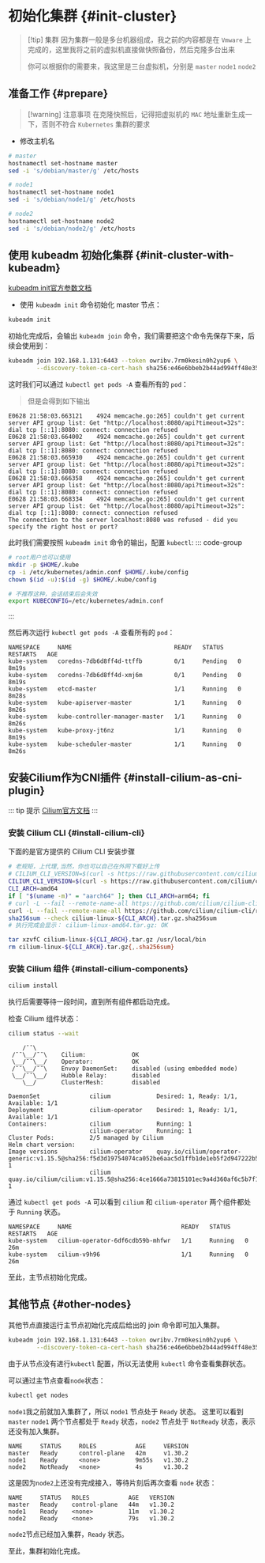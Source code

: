 # 初始化集群 {#init-cluster}

> [!tip] 集群 
> 因为集群一般是多台机器组成，我之前的内容都是在 `Vmware` 上完成的，这里我将之前的虚拟机直接做快照备份，然后克隆多台出来
> 
> 你可以根据你的需要来，我这里是三台虚拟机，分别是 `master` `node1` `node2`

## 准备工作 {#prepare}

> [!warning] 注意事项
> 在克隆快照后，记得把虚拟机的 `MAC` 地址重新生成一下，否则不符合 `Kubernetes` 集群的要求

- 修改主机名
```bash
# master
hostnamectl set-hostname master
sed -i 's/debian/master/g' /etc/hosts

# node1
hostnamectl set-hostname node1
sed -i 's/debian/node1/g' /etc/hosts

# node2
hostnamectl set-hostname node2
sed -i 's/debian/node2/g' /etc/hosts

```


## 使用 kubeadm 初始化集群 {#init-cluster-with-kubeadm}
[kubeadm init官方参数文档](https://kubernetes.io/zh-cn/docs/reference/setup-tools/kubeadm/kubeadm-init/)
- 使用 `kubeadm init` 命令初始化 master 节点：
```bash
kubeadm init 
```

初始化完成后，会输出 `kubeadm join` 命令，我们需要把这个命令先保存下来，后续会使用到：
```bash
kubeadm join 192.168.1.131:6443 --token owribv.7rm0kesin0h2yup6 \
        --discovery-token-ca-cert-hash sha256:e46e6bbeb2b44ad994ff48e352a29a78dbe5c17c97048bba252fd8342ecd71b2 
```

这时我们可以通过 `kubectl get pods -A` 查看所有的 `pod`：
> 但是会得到如下输出
```text
E0628 21:58:03.663121    4924 memcache.go:265] couldn't get current server API group list: Get "http://localhost:8080/api?timeout=32s": dial tcp [::1]:8080: connect: connection refused
E0628 21:58:03.664002    4924 memcache.go:265] couldn't get current server API group list: Get "http://localhost:8080/api?timeout=32s": dial tcp [::1]:8080: connect: connection refused
E0628 21:58:03.665930    4924 memcache.go:265] couldn't get current server API group list: Get "http://localhost:8080/api?timeout=32s": dial tcp [::1]:8080: connect: connection refused
E0628 21:58:03.666358    4924 memcache.go:265] couldn't get current server API group list: Get "http://localhost:8080/api?timeout=32s": dial tcp [::1]:8080: connect: connection refused
E0628 21:58:03.668334    4924 memcache.go:265] couldn't get current server API group list: Get "http://localhost:8080/api?timeout=32s": dial tcp [::1]:8080: connect: connection refused
The connection to the server localhost:8080 was refused - did you specify the right host or port?
```
此时我们需要按照 `kubeadm init` 命令的输出，配置 `kubectl`:
::: code-group
```bash [非root用户（推荐）]
# root用户也可以使用
mkdir -p $HOME/.kube
cp -i /etc/kubernetes/admin.conf $HOME/.kube/config
chown $(id -u):$(id -g) $HOME/.kube/config
```
```bash [root用户]
# 不推荐这种，会话结束后会失效
export KUBECONFIG=/etc/kubernetes/admin.conf
```
:::

然后再次运行 `kubectl get pods -A` 查看所有的 `pod`：
```text
NAMESPACE     NAME                             READY   STATUS    RESTARTS   AGE
kube-system   coredns-7db6d8ff4d-ttffb         0/1     Pending   0          8m19s
kube-system   coredns-7db6d8ff4d-xmj6m         0/1     Pending   0          8m19s
kube-system   etcd-master                      1/1     Running   0          8m28s
kube-system   kube-apiserver-master            1/1     Running   0          8m26s
kube-system   kube-controller-manager-master   1/1     Running   0          8m26s
kube-system   kube-proxy-jt6nz                 1/1     Running   0          8m19s
kube-system   kube-scheduler-master            1/1     Running   0          8m26s
```

## 安装Cilium作为CNI插件 {#install-cilium-as-cni-plugin}

::: tip 提示
[Cilium官方文档](https://docs.cilium.io/en/stable/gettingstarted/k8s-install-default/)
:::

### 安装 Cilium CLI {#install-cilium-cli}
下面的是官方提供的 Cilium CLI 安装步骤
```bash
# 老规矩，上代理,当然，你也可以自己在外网下载好上传
# CILIUM_CLI_VERSION=$(curl -s https://raw.githubusercontent.com/cilium/cilium-cli/main/stable.txt)
CILIUM_CLI_VERSION=$(curl -s https://raw.githubusercontent.com/cilium/cilium-cli/main/stable.txt --proxy http://192.168.1.111:7890)
CLI_ARCH=amd64
if [ "$(uname -m)" = "aarch64" ]; then CLI_ARCH=arm64; fi
# curl -L --fail --remote-name-all https://github.com/cilium/cilium-cli/releases/download/${CILIUM_CLI_VERSION}/cilium-linux-${CLI_ARCH}.tar.gz{,.sha256sum}
curl -L --fail --remote-name-all https://github.com/cilium/cilium-cli/releases/download/${CILIUM_CLI_VERSION}/cilium-linux-${CLI_ARCH}.tar.gz{,.sha256sum} --proxy http://192.168.1.111:7890
sha256sum --check cilium-linux-${CLI_ARCH}.tar.gz.sha256sum
# 执行完成会显示： cilium-linux-amd64.tar.gz: OK

tar xzvfC cilium-linux-${CLI_ARCH}.tar.gz /usr/local/bin
rm cilium-linux-${CLI_ARCH}.tar.gz{,.sha256sum}
```

### 安装 Cilium 组件 {#install-cilium-components}
```bash
cilium install
```
执行后需要等待一段时间，直到所有组件都启动完成。

检查 Cilium 组件状态：
```bash
cilium status --wait
```
```text
    /¯¯\
 /¯¯\__/¯¯\    Cilium:             OK
 \__/¯¯\__/    Operator:           OK
 /¯¯\__/¯¯\    Envoy DaemonSet:    disabled (using embedded mode)
 \__/¯¯\__/    Hubble Relay:       disabled
    \__/       ClusterMesh:        disabled

DaemonSet              cilium             Desired: 1, Ready: 1/1, Available: 1/1
Deployment             cilium-operator    Desired: 1, Ready: 1/1, Available: 1/1
Containers:            cilium             Running: 1
                       cilium-operator    Running: 1
Cluster Pods:          2/5 managed by Cilium
Helm chart version:    
Image versions         cilium-operator    quay.io/cilium/operator-generic:v1.15.5@sha256:f5d3d19754074ca052be6aac5d1ffb1de1eb5f2d947222b5f10f6d97ad4383e8: 1
                       cilium             quay.io/cilium/cilium:v1.15.5@sha256:4ce1666a73815101ec9a4d360af6c5b7f1193ab00d89b7124f8505dee147ca40: 1
```

通过 `kubectl get pods -A` 可以看到 `cilium` 和 `cilium-operator` 两个组件都处于 `Running` 状态。
```text
NAMESPACE     NAME                               READY   STATUS    RESTARTS   AGE
kube-system   cilium-operator-6df6cdb59b-mhfwr   1/1     Running   0          26m
kube-system   cilium-v9h96                       1/1     Running   0          26m
```

至此，主节点初始化完成。

## 其他节点 {#other-nodes}
其他节点直接运行主节点初始化完成后给出的 join 命令即可加入集群。
```bash
kubeadm join 192.168.1.131:6443 --token owribv.7rm0kesin0h2yup6 \
        --discovery-token-ca-cert-hash sha256:e46e6bbeb2b44ad994ff48e352a29a78dbe5c17c97048bba252fd8342ecd71b2 
```
由于从节点没有进行`kubectl` 配置，所以无法使用 `kubectl` 命令查看集群状态。

可以通过主节点查看`node`状态：
```bash
kubectl get nodes
```
`node1`我之前就加入集群了，所以 `node1` 节点处于 `Ready` 状态。
这里可以看到 `master` `node1` 两个节点都处于 `Ready` 状态，`node2` 节点处于 `NotReady` 状态，表示还没有加入集群。
```text
NAME     STATUS     ROLES           AGE     VERSION
master   Ready      control-plane   42m     v1.30.2
node1    Ready      <none>          9m55s   v1.30.2
node2    NotReady   <none>          4s      v1.30.2
```
这是因为`node2`上还没有完成接入，等待片刻后再次查看 `node` 状态：
```text
NAME     STATUS   ROLES           AGE   VERSION
master   Ready    control-plane   44m   v1.30.2
node1    Ready    <none>          11m   v1.30.2
node2    Ready    <none>          79s   v1.30.2
```
`node2`节点已经加入集群，`Ready` 状态。

至此，集群初始化完成。
